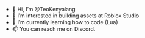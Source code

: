 - 👋 Hi, I’m @TeoKenyalang
- 👀 I’m interested in building assets at Roblox Studio
- 🌱 I’m currently learning how to code (Lua)
- 📫 You can reach me on Discord.

<!---
TeoKenyalang/TeoKenyalang is a ✨ special ✨ repository because its `README.md` (this file) appears on your GitHub profile.
You can click the Preview link to take a look at your changes.
--->
